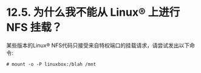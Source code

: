 # 12.5. 为什么我不能从 Linux® 上进行 NFS 挂载？

某些版本的Linux® NFS代码只接受来自特权端口的挂载请求，请尝试发出以下命令:

```
# mount -o -P linuxbox:/blah /mnt
```
